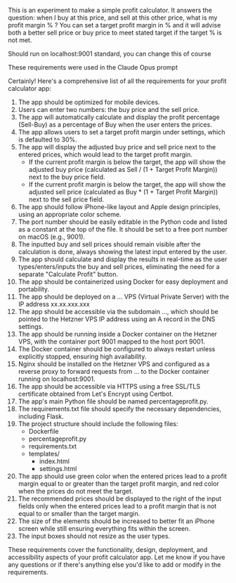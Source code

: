 This is an experiment to make a simple profit calculator.
It answers the question: when I buy at this price, and sell at this other price, what is my profit margin % ?
You can set a target profit margin in % and it will advise both a better sell price or buy price to meet stated target if the target % is not met.

Should run on localhost:9001 standard, you can change this of course

These requirements were used in the Claude Opus prompt

Certainly! Here's a comprehensive list of all the requirements for your profit calculator app:

1. The app should be optimized for mobile devices.
2. Users can enter two numbers: the buy price and the sell price.
3. The app will automatically calculate and display the profit percentage (Sell-Buy) as a percentage of Buy when the user enters the prices.
4. The app allows users to set a target profit margin under settings, which is defaulted to 30%.
5. The app will display the adjusted buy price and sell price next to the entered prices, which would lead to the target profit margin.
   - If the current profit margin is below the target, the app will show the adjusted buy price (calculated as Sell / (1 + Target Profit Margin)) next to the buy price field.
   - If the current profit margin is below the target, the app will show the adjusted sell price (calculated as Buy * (1 + Target Profit Margin)) next to the sell price field.
6. The app should follow iPhone-like layout and Apple design principles, using an appropriate color scheme.
7. The port number should be easily editable in the Python code and listed as a constant at the top of the file. It should be set to a free port number on macOS (e.g., 9001).
8. The inputted buy and sell prices should remain visible after the calculation is done, always showing the latest input entered by the user.
9. The app should calculate and display the results in real-time as the user types/enters/inputs the buy and sell prices, eliminating the need for a separate "Calculate Profit" button.
10. The app should be containerized using Docker for easy deployment and portability.
11. The app should be deployed on a ... VPS (Virtual Private Server) with the IP address xx.xx.xxx.xxx
12. The app should be accessible via the subdomain ..., which should be pointed to the Hetzner VPS IP address using an A record in the DNS settings.
13. The app should be running inside a Docker container on the Hetzner VPS, with the container port 9001 mapped to the host port 9001.
14. The Docker container should be configured to always restart unless explicitly stopped, ensuring high availability.
15. Nginx should be installed on the Hetzner VPS and configured as a reverse proxy to forward requests from ... to the Docker container running on localhost:9001.
16. The app should be accessible via HTTPS using a free SSL/TLS certificate obtained from Let's Encrypt using Certbot.
17. The app's main Python file should be named percentageprofit.py.
18. The requirements.txt file should specify the necessary dependencies, including Flask.
19. The project structure should include the following files:
    - Dockerfile
    - percentageprofit.py
    - requirements.txt
    - templates/
      - index.html
      - settings.html
20. The app should use green color when the entered prices lead to a profit margin equal to or greater than the target profit margin, and red color when the prices do not meet the target.
21. The recommended prices should be displayed to the right of the input fields only when the entered prices lead to a profit margin that is not equal to or smaller than the target margin.
22. The size of the elements should be increased to better fit an iPhone screen while still ensuring everything fits within the screen.
23. The input boxes should not resize as the user types.

These requirements cover the functionality, design, deployment, and accessibility aspects of your profit calculator app. Let me know if you have any questions or if there's anything else you'd like to add or modify in the requirements.


